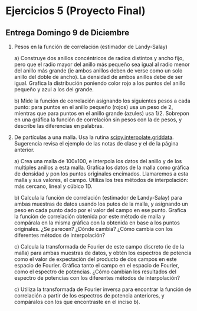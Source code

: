 # Ejercicios 5 (Proyecto Final)

## Entrega Domingo 9 de Diciembre

1. Pesos en la función de correlación (estimador de Landy-Salay)

    a) Construye dos anillos concéntricos de radios distintos y ancho fijo, pero que el radio mayor del anillo más pequeño sea igual al radio menor del anillo más grande (ie ambos anillos deben de verse como un solo anillo del doble de ancho). La densidad de ambos anillos debe de ser igual. Grafica la distribución poniendo color rojo a los puntos del anillo pequeño y azul a los del grande.
        
    b) Mide la función de correlación asignando los siguientes pesos a cada punto: para puntos en el anillo pequeño (rojos) usa un peso de 2, mientras que para puntos en el anillo grande (azules) usa 1/2. Sobrepon en una gráfica la función de correlación sin pesos con la de pesos, y describe las diferencias en palabras.
        

2.  De partículas a una malla. Usa la rutina [scipy.interpolate.griddata](https://docs.scipy.org/doc/scipy/reference/generated/scipy.interpolate.griddata.html). Sugerencia revisa el ejemplo de las notas de clase y el de la página anterior.

    a) Crea una malla de 100x100, e interpola los datos del anillo y de los multiples anillos a esta malla. Grafíca los datos de la malla como gráfica de densidad y pon los puntos originales encimados. Llamaremos a esta malla y sus valores, el campo. Utiliza los tres métodos de interpolación: más cercano, lineal y cúbico 1D.
    
    b) Calcula la función de correlación (estimador de Landy-Salay) para ambas muestras de datos usando los putos de la malla, y asignando un peso en cada punto dado por el valor del campo en ese punto. Grafica la función de correlación obtenida por este método de malla y compárala en la misma gráfica con la obtenida en base a los puntos originales. ¿Se parecen? ¿Dónde cambia? ¿Cómo cambia con los diferentes métodos de interpolación?
    
    c) Calcula la transformada de Fourier de este campo discreto (ie de la malla) para ambas muestras de datos, y obtén los espectros de potencia como el valor de expectación del producto de dos campos en este espacio de Fourier. Gráfica tanto el campo en el espacio de Fourier, como el espectro de potencias. ¿Cómo cambian los resultados del espectro de potencias con los diferentes métodos de interpolación?
    
    c) Utiliza la transformada de Fourier inversa para encontrar la función de correlación a partir de los espectros de potencia anteriores, y compáralos con los que encontraste en el inciso b).
